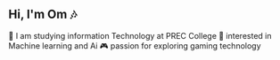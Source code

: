 ## Hi, I'm Om 🎶

🏫 I am studying information Technology at PREC College
🧠 interested in Machine learning and Ai
🎮 passion for exploring gaming technology 
